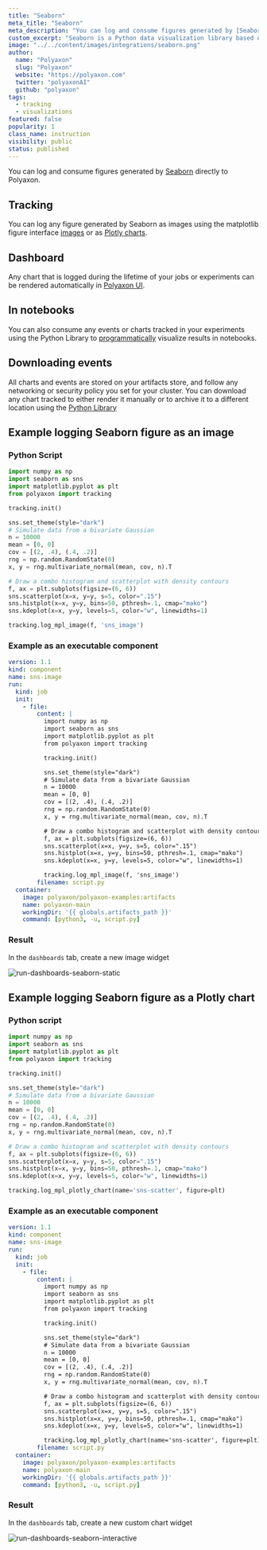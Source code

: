 ```yaml
---
title: "Seaborn"
meta_title: "Seaborn"
meta_description: "You can log and consume figures generated by [Seaborn](https://seaborn.pydata.org/) directly to Polyaxon."
custom_excerpt: "Seaborn is a Python data visualization library based on [Matplotlib](https://matplotlib.org/). It provides a high-level interface for drawing attractive and informative statistical graphics."
image: "../../content/images/integrations/seaborn.png"
author:
  name: "Polyaxon"
  slug: "Polyaxon"
  website: "https://polyaxon.com"
  twitter: "polyaxonAI"
  github: "polyaxon"
tags:
  - tracking
  - visualizations
featured: false
popularity: 1
class_name: instruction
visibility: public
status: published
---
```


You can log and consume figures generated by [Seaborn](https://seaborn.pydata.org/) directly to Polyaxon.

## Tracking

You can log any figure generated by Seaborn as images using the matplotlib figure interface [images](/docs/experimentation/tracking/module/#log_mpl_image) 
or as [Plotly charts](/docs/experimentation/tracking/module/#log_mpl_plotly_chart).

## Dashboard

Any chart that is logged during the lifetime of your jobs or experiments can be rendered automatically in [Polyaxon UI](/docs/experimentation/visualizations/custom/#plotly).

## In notebooks

You can also consume any events or charts tracked in your experiments using the Python Library to [programmatically](/docs/experimentation/visualizations/programmatic/#single-run) visualize results in notebooks.

## Downloading events

All charts and events are stored on your artifacts store, and follow any networking or security policy you set for your cluster.
You can download any chart tracked to either render it manually or to archive it to a different location using the [Python Library](/docs/core/python-library/run-client/#get_events)

## Example logging Seaborn figure as an image

### Python Script

```python
import numpy as np
import seaborn as sns
import matplotlib.pyplot as plt
from polyaxon import tracking

tracking.init()

sns.set_theme(style="dark")
# Simulate data from a bivariate Gaussian
n = 10000
mean = [0, 0]
cov = [(2, .4), (.4, .2)]
rng = np.random.RandomState(0)
x, y = rng.multivariate_normal(mean, cov, n).T

# Draw a combo histogram and scatterplot with density contours
f, ax = plt.subplots(figsize=(6, 6))
sns.scatterplot(x=x, y=y, s=5, color=".15")
sns.histplot(x=x, y=y, bins=50, pthresh=.1, cmap="mako")
sns.kdeplot(x=x, y=y, levels=5, color="w", linewidths=1)

tracking.log_mpl_image(f, 'sns_image')
```

### Example as an executable component

```yaml
version: 1.1
kind: component
name: sns-image
run:
  kind: job
  init:
    - file:
        content: |
          import numpy as np
          import seaborn as sns
          import matplotlib.pyplot as plt
          from polyaxon import tracking

          tracking.init()

          sns.set_theme(style="dark")
          # Simulate data from a bivariate Gaussian
          n = 10000
          mean = [0, 0]
          cov = [(2, .4), (.4, .2)]
          rng = np.random.RandomState(0)
          x, y = rng.multivariate_normal(mean, cov, n).T

          # Draw a combo histogram and scatterplot with density contours
          f, ax = plt.subplots(figsize=(6, 6))
          sns.scatterplot(x=x, y=y, s=5, color=".15")
          sns.histplot(x=x, y=y, bins=50, pthresh=.1, cmap="mako")
          sns.kdeplot(x=x, y=y, levels=5, color="w", linewidths=1)

          tracking.log_mpl_image(f, 'sns_image')
        filename: script.py
  container:
    image: polyaxon/polyaxon-examples:artifacts
    name: polyaxon-main
    workingDir: '{{ globals.artifacts_path }}'
    command: [python3, -u, script.py]
```

### Result

In the `dashboards` tab, create a new image widget

![run-dashboards-seaborn-static](../../content/images/dashboard/runs/dashboards-seaborn-static.png)

## Example logging Seaborn figure as a Plotly chart

### Python script

```python
import numpy as np
import seaborn as sns
import matplotlib.pyplot as plt
from polyaxon import tracking

tracking.init()

sns.set_theme(style="dark")
# Simulate data from a bivariate Gaussian
n = 10000
mean = [0, 0]
cov = [(2, .4), (.4, .2)]
rng = np.random.RandomState(0)
x, y = rng.multivariate_normal(mean, cov, n).T

# Draw a combo histogram and scatterplot with density contours
f, ax = plt.subplots(figsize=(6, 6))
sns.scatterplot(x=x, y=y, s=5, color=".15")
sns.histplot(x=x, y=y, bins=50, pthresh=.1, cmap="mako")
sns.kdeplot(x=x, y=y, levels=5, color="w", linewidths=1)

tracking.log_mpl_plotly_chart(name='sns-scatter', figure=plt)
```

### Example as an executable component

```yaml
version: 1.1
kind: component
name: sns-image
run:
  kind: job
  init:
    - file:
        content: |
          import numpy as np
          import seaborn as sns
          import matplotlib.pyplot as plt
          from polyaxon import tracking

          tracking.init()

          sns.set_theme(style="dark")
          # Simulate data from a bivariate Gaussian
          n = 10000
          mean = [0, 0]
          cov = [(2, .4), (.4, .2)]
          rng = np.random.RandomState(0)
          x, y = rng.multivariate_normal(mean, cov, n).T

          # Draw a combo histogram and scatterplot with density contours
          f, ax = plt.subplots(figsize=(6, 6))
          sns.scatterplot(x=x, y=y, s=5, color=".15")
          sns.histplot(x=x, y=y, bins=50, pthresh=.1, cmap="mako")
          sns.kdeplot(x=x, y=y, levels=5, color="w", linewidths=1)

          tracking.log_mpl_plotly_chart(name='sns-scatter', figure=plt)
        filename: script.py
  container:
    image: polyaxon/polyaxon-examples:artifacts
    name: polyaxon-main
    workingDir: '{{ globals.artifacts_path }}'
    command: [python3, -u, script.py]
```

### Result

In the `dashboards` tab, create a new custom chart widget

![run-dashboards-seaborn-interactive](../../content/images/dashboard/runs/dashboards-seaborn-interactive.png)
